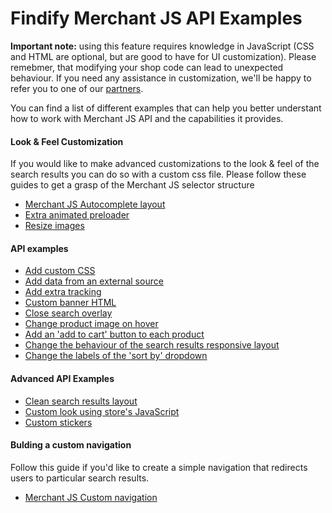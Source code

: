 # Findify Merchant JS API Examples 

__Important note:__ using this feature requires knowledge in JavaScript (CSS and HTML are optional, but are good to have for UI customization). Please remebmer, that modifying your shop code can lead to unexpected behaviour. If you need any assistance in customization, we'll be happy to refer you to one of our [partners](http://findify.io/partners/?utm_source=github_documentation&utm_medium=github_documentation&utm_campaign=github_documentation
).

You can find a list of different examples that can help you better understant how to work with Merchant JS API and the capabilities it provides.

#### Look & Feel Customization
If you would like to make advanced customizations to the look & feel of the search results you can do so with a custom css file. Please follow these guides to get a grasp of the Merchant JS selector structure
* [Merchant JS Autocomplete layout](customization/autocomplete.scss)
* [Extra animated preloader](customization/preloader.md)
* [Resize images](customization/resizeImage.md)

#### API examples
* [Add custom CSS](addCustomCss.md)
* [Add data from an external source](addDataFromAnExternalSource.md)
* [Add extra tracking](addExtraTracking.md)
* [Custom banner HTML](customBannerHtml.md)
* [Close search overlay](closeSearchOverlay.md)
* [Change product image on hover](productImageOnHover.md)
* [Add an 'add to cart' button to each product](searchResultsProductAddToCart.md)
* [Change the behaviour of the search results responsive layout](searchResultsResponsiveLayout.md)
* [Change the labels of the 'sort by' dropdown](sortByLabels.md)

#### Advanced API Examples
* [Clean search results layout](use-cases/cleanSearchResultsLayout.md)
* [Custom look using store's JavaScript](use-cases/customLookUsingStoreJS.md)
* [Custom stickers](use-cases/customStickers.md)

#### Bulding a custom navigation
Follow this guide if you'd like to create a simple navigation that redirects users to particular search results.
* [Merchant JS Custom navigation](core/manualNavigation.md)
